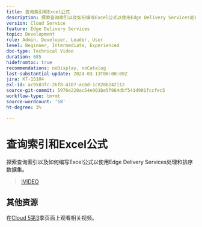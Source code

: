 ```yaml
---
title: 查询索引和Excel公式
description: 探索查询索引以及如何编写Excel公式以使用Edge Delivery Services处理和排序数据集。
version: Cloud Service
feature: Edge Delivery Services
topic: Development
role: Admin, Developer, Leader, User
level: Beginner, Intermediate, Experienced
doc-type: Technical Video
duration: 685
hidefromtoc: true
recommendations: noDisplay, noCatalog
last-substantial-update: 2024-03-13T00:00:00Z
jira: KT-15104
exl-id: ac9583fc-26f8-4107-ac8d-1c828b242112
source-git-commit: 5976e220ac54e901be5f064dbf541d901fccfec5
workflow-type: tm+mt
source-wordcount: '58'
ht-degree: 3%

---
```


# 查询索引和Excel公式

探索查询索引以及如何编写Excel公式以使用Edge Delivery Services处理和排序数据集。

>[!VIDEO](https://video.tv.adobe.com/v/3427787/?learn=on)

## 其他资源

在[Cloud 5第3](../cloud5-season-3.md)季页面上观看相关视频。
